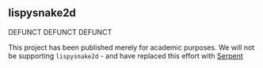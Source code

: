 ## lispysnake2d

DEFUNCT DEFUNCT DEFUNCT

This project has been published merely for academic purposes. We will not
be supporting `lispysnake2d` - and have replaced this effort with [Serpent](https://github.com/lispysnake/serpent)
